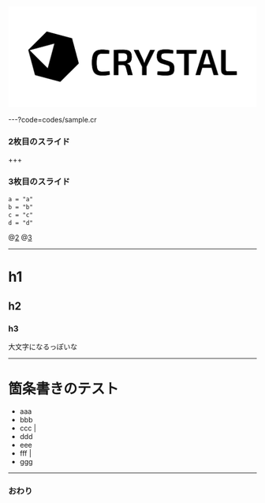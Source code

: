 

![Logo](images/crystal-logo.png)



---?code=codes/sample.cr


### 2枚目のスライド


+++


### 3枚目のスライド

```crystal
a = "a"
b = "b"
c = "c"
d = "d"
```
@[2](これは"b"です)
@[3](これは"c"です)


---

# h1

## h2

### h3

大文字になるっぽいな

---

# 箇条書きのテスト

- aaa
- bbb
- ccc |
- ddd
- eee
- fff |
- ggg

---

### おわり
